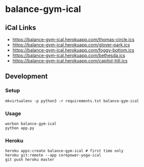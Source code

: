 # balance-gym-ical

## iCal Links

- https://balance-gym-ical.herokuapp.com/thomas-circle.ics
- https://balance-gym-ical.herokuapp.com/glover-park.ics
- https://balance-gym-ical.herokuapp.com/foggy-bottom.ics
- https://balance-gym-ical.herokuapp.com/bethesda.ics
- https://balance-gym-ical.herokuapp.com/capitol-hill.ics

## Development

### Setup
```
mkvirtualenv -p python3 -r requirements.txt balance-gym-ical
```

### Usage
```
workon balance-gym-ical
python app.py
```

### Heroku
```
heroku apps:create balance-gym-ical # first time only
heroku git:remote --app corepower-yoga-ical
git push heroku master
```
